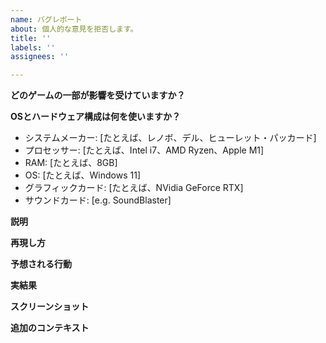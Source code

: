 ```yaml
---
name: バグレポート
about: 個人的な意見を拒否します。
title: ''
labels: ''
assignees: ''

---
```


**どのゲームの一部が影響を受けていますか？**
<!-- たとえば、「ステージ２」または「セットアップ／ハイスコア画面」を入れてください。 -->


**OSとハードウェア構成は何を使いますか？**
 - システムメーカー: [たとえば、レノボ、デル、ヒューレット・パッカード] <!-- カスタムPCを使えば、マザーボードメーカーを入れてください。Macを使えば、Appleを入れてください。 -->
 - プロセッサー: [たとえば、Intel i7、AMD Ryzen、Apple M1]
 - RAM: [たとえば、8GB]
 - OS: [たとえば、Windows 11]
 - グラフィックカード: [たとえば、NVidia GeForce RTX]
 - サウンドカード: [e.g. SoundBlaster]

**説明**
<!-- 1つ以上の文で、問題を説明してください。「ボスは不具合のある」や「ボスは圧倒的な」やなど説明的ではない語句を使わないでください。 -->


**再現し方**
<!-- バグを起こりにするために全ての行動をリストしてください。あらゆる可能性を考慮して再現可能でなければなりません。 -->


**予想される行動**
<!-- バグが存在しない場合は何が起こるかを説明してください。 -->


**実結果**
<!-- 手順に従えば何が起こるかを説明してください。 -->


**スクリーンショット**
<!-- 該当する場合、問題を説明するにスクリーンショットを追加してください。 -->



**追加のコンテキスト**
<!-- 問題について他のコンテキストをここに追加してください。 -->
